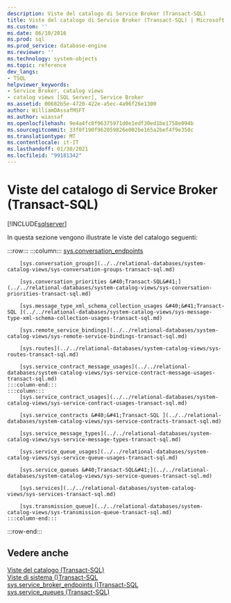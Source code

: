 ```yaml
---
description: Viste del catalogo di Service Broker (Transact-SQL)
title: Viste del catalogo di Service Broker (Transact-SQL) | Microsoft Docs
ms.custom: ''
ms.date: 06/10/2016
ms.prod: sql
ms.prod_service: database-engine
ms.reviewer: ''
ms.technology: system-objects
ms.topic: reference
dev_langs:
- TSQL
helpviewer_keywords:
- Service Broker, catalog views
- catalog views [SQL Server], Service Broker
ms.assetid: 00682b5e-4720-422e-a5ec-4a96f26e1300
author: WilliamDAssafMSFT
ms.author: wiassaf
ms.openlocfilehash: 9e4a4fc8f96375971d0e1edf30ed1be1758e094b
ms.sourcegitcommit: 33f0f190f962059826e002be165a2bef4f9e350c
ms.translationtype: MT
ms.contentlocale: it-IT
ms.lasthandoff: 01/30/2021
ms.locfileid: "99181342"
---
```

# <a name="service-broker-catalog-views-transact-sql"></a>Viste del catalogo di Service Broker (Transact-SQL)
[!INCLUDE[sqlserver](../../includes/applies-to-version/sqlserver.md)]

In questa sezione vengono illustrate le viste del catalogo seguenti:  

:::row:::
    :::column:::
        [sys.conversation_endpoints](../../relational-databases/system-catalog-views/sys-conversation-endpoints-transact-sql.md)
        
        [sys.conversation_groups](../../relational-databases/system-catalog-views/sys-conversation-groups-transact-sql.md)
        
        [sys.conversation_priorities &#40;Transact-SQL&#41;](../../relational-databases/system-catalog-views/sys-conversation-priorities-transact-sql.md)
        
        [sys.message_type_xml_schema_collection_usages &#40;&#41;Transact-SQL ](../../relational-databases/system-catalog-views/sys-message-type-xml-schema-collection-usages-transact-sql.md)
        
        [sys.remote_service_bindings](../../relational-databases/system-catalog-views/sys-remote-service-bindings-transact-sql.md)
        
        [sys.routes](../../relational-databases/system-catalog-views/sys-routes-transact-sql.md)
        
        [sys.service_contract_message_usages](../../relational-databases/system-catalog-views/sys-service-contract-message-usages-transact-sql.md)
    :::column-end:::
    :::column:::
        [sys.service_contract_usages](../../relational-databases/system-catalog-views/sys-service-contract-usages-transact-sql.md)
        
        [sys.service_contracts &#40;&#41;Transact-SQL ](../../relational-databases/system-catalog-views/sys-service-contracts-transact-sql.md)
        
        [sys.service_message_types](../../relational-databases/system-catalog-views/sys-service-message-types-transact-sql.md)
        
        [sys.service_queue_usages](../../relational-databases/system-catalog-views/sys-service-queue-usages-transact-sql.md)
        
        [sys.service_queues &#40;Transact-SQL&#41;](../../relational-databases/system-catalog-views/sys-service-queues-transact-sql.md)
        
        [sys.services](../../relational-databases/system-catalog-views/sys-services-transact-sql.md)
        
        [sys.transmission_queue](../../relational-databases/system-catalog-views/sys-transmission-queue-transact-sql.md)
    :::column-end:::
:::row-end:::
  
## <a name="see-also"></a>Vedere anche  
 [Viste del catalogo &#40;Transact-SQL&#41;](../../relational-databases/system-catalog-views/catalog-views-transact-sql.md)   
 [Viste di sistema &#40;&#41;Transact-SQL ](../../t-sql/language-reference.md)   
 [sys.service_broker_endpoints &#40;&#41;Transact-SQL ](../../relational-databases/system-catalog-views/sys-service-broker-endpoints-transact-sql.md)   
 [sys.service_queues &#40;Transact-SQL&#41;](../../relational-databases/system-catalog-views/sys-service-queues-transact-sql.md)  
  
